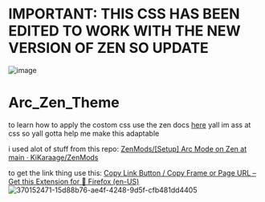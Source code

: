 # IMPORTANT: THIS CSS HAS BEEN EDITED TO WORK WITH THE NEW VERSION OF ZEN SO UPDATE


![image](https://github.com/user-attachments/assets/a65caffb-6264-4d36-b3fd-b5e3a53f26b1)

# Arc_Zen_Theme
to learn how to apply the costom css use the zen docs [here](https://docs.zen-browser.app/guides/live-editing)
yall im ass at css so yall gotta help me make this adaptable

i used alot of stuff from this repo:
[ZenMods/[Setup] Arc Mode on Zen at main · KiKaraage/ZenMods](https://github.com/KiKaraage/ZenMods/tree/main/%5BSetup%5D%20Arc%20Mode%20on%20Zen)

to get the link thing use this:
[Copy Link Button / Copy Frame or Page URL – Get this Extension for 🦊 Firefox (en-US)](https://addons.mozilla.org/en-US/firefox/addon/copy-frame-or-page-url/)
![370152471-15d88b76-ae4f-4248-9d5f-cfb481dd4405](https://github.com/user-attachments/assets/03a2f464-9641-482f-830f-6bfbc035ca67)
